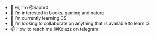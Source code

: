 - 👋 Hi, I’m @Saphr0
- 👀 I’m interested in books, gaming and nature
- 🌱 I’m currently learning CS 
- 💞️ I’m looking to collaborate on anything that is available to learn :3
- 📫 How to reach me @Kdiezz on telegram

<!---
Saphro/Saphro is a ✨ special ✨ repository because its `README.md` (this file) appears on your GitHub profile.
You can click the Preview link to take a look at your changes.
--->
